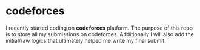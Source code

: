 # codeforces
I recently started coding on **codeforces** platform. The purpose of this repo is to store all my submissions on codeforces. Additionally I will also add the initial/raw logics that ultimately helped me write my final submit.
